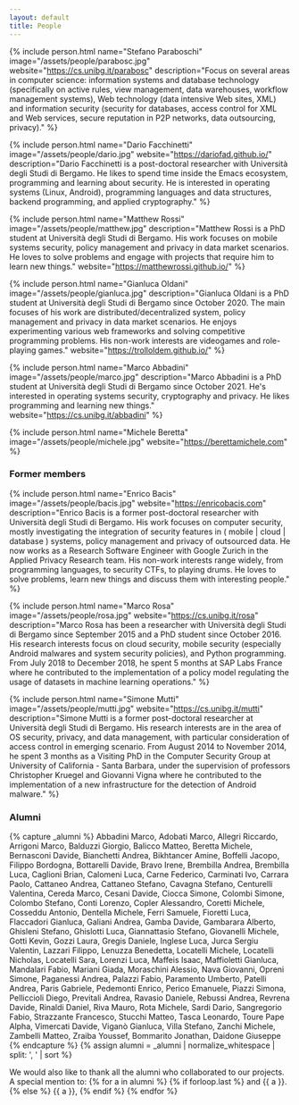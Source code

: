 ```yaml
---
layout: default
title: People
---
```


{% include person.html
   name="Stefano Paraboschi"
   image="/assets/people/parabosc.jpg"
   website="https://cs.unibg.it/parabosc"
   description="Focus on several areas in computer science: information systems and database technology (specifically on active rules, view management, data warehouses, workflow management systems), Web technology (data intensive Web sites, XML) and information security (security for databases, access control for XML and Web services, secure reputation in P2P networks, data outsourcing, privacy)." %}

{% include person.html
   name="Dario Facchinetti"
   image="/assets/people/dario.jpg"
   website="https://dariofad.github.io/"
   description="Dario Facchinetti is a post-doctoral researcher with
   Università degli Studi di Bergamo. He likes to spend time inside
   the Emacs ecosystem, programming and learning about security. He is
   interested in operating systems (Linux, Android), programming
   languages and data structures, backend programming, and applied
   cryptography." %}

{% include person.html
   name="Matthew Rossi"
   image="/assets/people/matthew.jpg"
   description="Matthew Rossi is a PhD student at Università degli Studi di Bergamo. His work
   focuses on mobile systems security, policy management and privacy in data market scenarios.
   He loves to solve problems and engage with projects that require him to learn new things." 
    website="https://matthewrossi.github.io/"
%}

{% include person.html
  name="Gianluca Oldani"
  image="/assets/people/gianluca.jpg"
  description="Gianluca Oldani is a PhD student at Università degli Studi di Bergamo since October 2020. The main focuses of his work are distributed/decentralized system, policy management and privacy in data market scenarios. He enjoys experimenting various web frameworks and solving competitive programming problems. His non-work interests are videogames and role-playing games." 
  website="https://trolloldem.github.io/"
%}
  
{% include person.html
  name="Marco Abbadini"
  image="/assets/people/marco.jpg"
  description="Marco Abbadini is a PhD student at Università degli Studi di Bergamo since October 2021. He's interested in operating systems security, cryptography and privacy. He likes programming and learning new things." 
  website="https://cs.unibg.it/abbadini"
%}

{% include person.html
   name="Michele Beretta"
   image="/assets/people/michele.jpg"
   website="https://berettamichele.com" %}

### Former members

{% include person.html
   name="Enrico Bacis"
   image="/assets/people/bacis.jpg"
   website="https://enricobacis.com"
   description="Enrico Bacis is a former post-doctoral researcher with Università degli Studi di Bergamo. His work focuses on computer security, mostly investigating the integration of security features in ( mobile | cloud | database ) systems, policy management and privacy of outsourced data. He now works as a Research Software Engineer with Google Zurich in the Applied Privacy Research team. His non-work interests range widely, from programming languages, to security CTFs, to playing drums. He loves to solve problems, learn new things and discuss them with interesting people." %}

{% include person.html
   name="Marco Rosa"
   image="/assets/people/rosa.jpg"
   website="https://cs.unibg.it/rosa"
   description="Marco Rosa has been a researcher with Università degli Studi di Bergamo since September 2015 and a PhD student since October 2016. His research interests focus on cloud security, mobile security (especially Android malwares and system security policies), and Python programming. From July 2018 to December 2018, he spent 5 months at SAP Labs France where he contributed to the implementation of a policy model regulating the usage of datasets in machine learning operations." %}

{% include person.html
   name="Simone Mutti"
   image="/assets/people/mutti.jpg"
   website="https://cs.unibg.it/mutti"
   description="Simone Mutti is a former post-doctoral researcher at Università degli Studi di Bergamo. His research interests are in the area of OS security, privacy, and data management, with particular consideration of access control in emerging scenario. From August 2014 to November 2014, he spent 3 months as a Visiting PhD in the Computer Security Group at University of California - Santa Barbara, under the supervision of professors Christopher Kruegel and Giovanni Vigna where he contributed to the implementation of a new infrastructure for the detection of Android malware." %}

### Alumni

<!-- Il codice da qui ordina automaticamente i nomi -->
<!-- Basta aggiungere il nome alla fine di tutti, SEPARATO CON ', ' -->

{% capture _alumni %}
Abbadini Marco, Adobati Marco, Allegri Riccardo, Arrigoni Marco,
Balduzzi Giorgio, Balicco Matteo, Beretta Michele, Bernasconi Davide,
Bianchetti Andrea, Bikhtancer Amine, Boffelli Jacopo, Filippo Bordogna,
Bottarelli Davide, Bravo Irene, Brembilla Andrea, Brembilla Luca,
Caglioni Brian, Calomeni Luca, Carne Federico, Carminati Ivo, Carrara Paolo,
Cattaneo Andrea, Cattaneo Stefano, Cavagna Stefano, Centurelli Valentina,
Cereda Marco, Cesani Davide, Ciocca Simone, Colombi Simone, Colombo Stefano,
Conti Lorenzo, Copler Alessandro, Coretti Michele, Cosseddu Antonio,
Dentella Michele, Ferri Samuele, Fioretti Luca, Flaccadori Gianluca,
Galiani Andrea, Gamba Davide, Gambarara Alberto, Ghisleni Stefano,
Ghislotti Luca, Giannattasio Stefano, Giovanelli Michele, Gotti Kevin,
Gozzi Laura, Gregis Daniele, Inglese Luca, Jurca Sergiu Valentin,
Lazzari Filippo, Lenuzza Benedetta, Locatelli Michele, Locatelli Nicholas,
Locatelli Sara, Lorenzi Luca, Maffeis Isaac, Maffioletti Gianluca,
Mandalari Fabio, Mariani Giada, Moraschini Alessio, Nava Giovanni,
Opreni Simone, Paganessi Andrea, Palazzi Fabio, Paramento Umberto,
Patelli Andrea, Paris Gabriele, Pedemonti Enrico, Perico Emanuele,
Piazzi Simona, Pelliccioli Diego, Previtali Andrea, Ravasio Daniele,
Rebussi Andrea, Revrena Davide, Rinaldi Daniel, Riva Mauro, Rota Michele,
Sardi Dario, Sangregorio Fabio, Strazzante Francesco, Stucchi Matteo,
Tasca Leonardo, Toure Pape Alpha, Vimercati Davide, Viganò Gianluca,
Villa Stefano, Zanchi Michele, Zambelli Matteo, Zraiba Youssef,
Bommarito Jonathan, Daidone Giuseppe
{% endcapture %}
{% assign alumni = _alumni | normalize_whitespace | split: ', ' | sort %}

<p>
We would also like to thank all the alumni who collaborated to our
projects. A special mention to:
{% for a in alumni %}
   {% if forloop.last %}
      and {{ a }}.
   {% else %}
      {{ a }},
   {% endif %}
{% endfor %}
</p>
